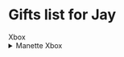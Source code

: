 # Gifts list for Jay
<div class="accordion">
<detail class="accordion-item">
  <summary role="button" class="accordion-button">Xbox</summary>
  <details class="accordion-item">
  <summary role="button" class="accordion button">Manette Xbox</summary>
  79$
![Image de la manette](https://bfasset.costco-static.com/U447IH35/as/8rt6j4qpfvz4r9r6wrhnqg/1867336-894__1?auto=webp&amp;format=jpg&width=600&height=600&fit=bounds&canvas=600,600)
[Costco](https://www.costco.ca/xbox---manette-sans-fils-sky-cipher-%c3%a9dition-sp%c3%a9ciale.product.4000304282.html)

</details>
</details>
</div>